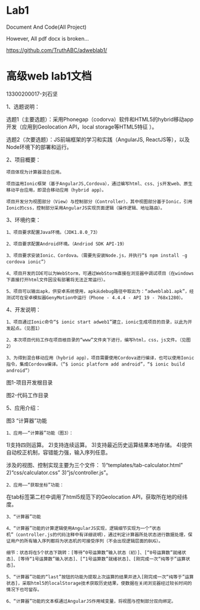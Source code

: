 # Lab1

Document And Code(All Project)

However, All pdf docx is broken...

https://github.com/TruthABC/adweblab1/




# 高级web lab1文档
13300200017-刘石坚

1、选题说明：

选题1（主要选题）：采用Phonegap（codorva）软件和HTML5的hybrid移动app开发（应用到Geolocation API，local storage等HTML5特征 ）。

选题2（次要选题）：JS前端框架的学习和实践（AngularJS, ReactJS等），以及Node环境下的部署和运行。

2、项目概要：

	项目体现为计算器混合应用。

	项目运用Ionic框架（基于AngularJS,Cordova），通过编写html、css、js开发web、原生移动平台应用，即混合移动应用（hybrid app）。

	项目开发分为视图部分（View）与控制部分（Controller），其中视图部分基于Ionic，引用Ionic的css，控制部分采用AngularJS实现页面逻辑（操作逻辑、地址路由）。

3、环境约束：

	1、项目要求配置Java环境。（JDK1.8.0_73）

	2、项目要求配置Android环境。（Andriod SDK API-19）

	3、项目要求安装Ionic、Cordova。（需要先安装Node.js，并执行“$ npm install -g cordova ionic”）

	4、项目开发的IDE可以为WebStorm，可通过WebStorm直接在浏览器中调试项目（在windows下直接打开html文件因没有部署将无法正常运行）。

	5、项目可以输出apk，供安卓系统使用，apk从debug路径中取出为：“adweblab1.apk”，经测试可在安卓模拟器GenyMotion中运行（Phone - 4.4.4 - API 19 - 768x1280）。

4、开发说明：

	1、项目通过Ionic命令“$ ionic start adweb1”建立，ionic生成项目的目录，以此为开发起点。（见图1）

	2、本次项目代码工作在项目根目录的“www”文件夹下进行，编写html，css，js文件。（见图2）

	3、为得到混合移动应用（hybrid app），项目需要使用Cordova进行编译，也可以使用Ionic指令，集成Cordova编译。（“$ ionic platform add android”，“$ ionic build android”）


















图1-项目开发根目录
















图2-代码工作目录

5、应用介绍：

























图3 “计算器”功能

	1、应用——“计算器”功能（图3）：
1)支持四则运算。
2)支持连续运算。
3)支持最近历史运算结果本地存储。
4)提供自动校正机制，容错能力强，输入序列任意。

涉及的视图、控制实现主要为三个文件：
1)“templates/tab-calculator.html”
2)“css/calculator.css”
3)“js/controller.js”。

	2、应用——“获取坐标”功能：
在tab标签第二栏中调用了html5规范下的Geolocation API，获取所在地的经纬度。

	3、“计算器”功能

	4、“计算器”功能的计算逻辑使用AngularJS实现，逻辑细节实现为一个“状态机”（controller.js的代码注释中有详细说明），通过判定计算器所处状态进行数据处理，保证用户的所有输入序列都将为状态机的可接受序列（不会出现逻辑层面的BUG）。

	细节：状态将在5个状态下跳转：[等待“0号运算数”输入状态（初）]、[“0号运算数”就绪状态]、[等待“1号运算数”输入状态]、[“1号运算数”就绪状态]、[刚完成一次“纯等于”运算状态]。

	5、“计算器”功能的“last”按钮的功能为提取上次运算的结果并进入[刚完成一次“纯等于”运算状态]，采取html5的localStorage技术获取历史结果，使数据在关闭浏览器经过较长时间的情况下也可留存。

	6、“计算器”功能的文本框通过AngularJS作用域变量，将视图与控制部分双向绑定。

